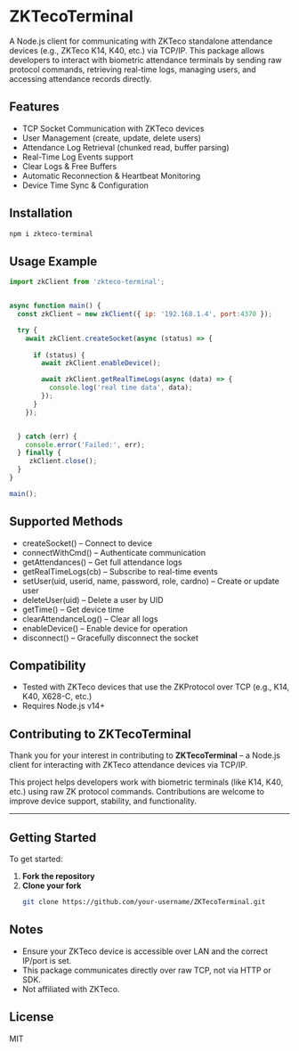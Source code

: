 
ZKTecoTerminal
==============

A Node.js client for communicating with ZKTeco standalone attendance devices (e.g., ZKTeco K14, K40, etc.) via TCP/IP.
This package allows developers to interact with biometric attendance terminals by sending raw protocol commands,
retrieving real-time logs, managing users, and accessing attendance records directly.

Features
--------

- TCP Socket Communication with ZKTeco devices
- User Management (create, update, delete users)
- Attendance Log Retrieval (chunked read, buffer parsing)
- Real-Time Log Events support
- Clear Logs & Free Buffers
- Automatic Reconnection & Heartbeat Monitoring
- Device Time Sync & Configuration

Installation
------------

```bash
npm i zkteco-terminal
```

Usage Example
-------------

```js
import zkClient from 'zkteco-terminal';


async function main() {
  const zkClient = new zkClient({ ip: '192.168.1.4', port:4370 });

  try {
    await zkClient.createSocket(async (status) => {
     
      if (status) {
        await zkClient.enableDevice();

        await zkClient.getRealTimeLogs(async (data) => {
          console.log('real time data', data);
        });
      }
    });


  } catch (err) {
    console.error('Failed:', err);
  } finally {
     zkClient.close();
  }
}

main();
```

Supported Methods
-----------------

- createSocket() – Connect to device
- connectWithCmd() – Authenticate communication
- getAttendances() – Get full attendance logs
- getRealTimeLogs(cb) – Subscribe to real-time events
- setUser(uid, userid, name, password, role, cardno) – Create or update user
- deleteUser(uid) – Delete a user by UID
- getTime() – Get device time
- clearAttendanceLog() – Clear all logs
- enableDevice() – Enable device for operation
- disconnect() – Gracefully disconnect the socket

Compatibility
-------------

- Tested with ZKTeco devices that use the ZKProtocol over TCP (e.g., K14, K40, X628-C, etc.)
- Requires Node.js v14+


Contributing to ZKTecoTerminal
--------
Thank you for your interest in contributing to **ZKTecoTerminal** – a Node.js client for interacting with ZKTeco attendance devices via TCP/IP.

This project helps developers work with biometric terminals (like K14, K40, etc.) using raw ZK protocol commands. Contributions are welcome to improve device support, stability, and functionality.

---

Getting Started
--------

To get started:

1. **Fork the repository**
2. **Clone your fork**  
   ```bash
   git clone https://github.com/your-username/ZKTecoTerminal.git


Notes
-----

- Ensure your ZKTeco device is accessible over LAN and the correct IP/port is set.
- This package communicates directly over raw TCP, not via HTTP or SDK.
- Not affiliated with ZKTeco.

License
-------

MIT